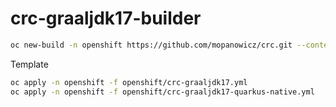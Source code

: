 # crc-graaljdk17-builder

```bash
oc new-build -n openshift https://github.com/mopanowicz/crc.git --context-dir=s2i/crc-graaljdk17-builder --source-secret=crc-github --name=crc-graaljdk17-builder --to=crc-graaljdk17-builder:release
```

Template

```bash
oc apply -n openshift -f openshift/crc-graaljdk17.yml
oc apply -n openshift -f openshift/crc-graaljdk17-quarkus-native.yml
```

